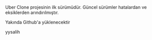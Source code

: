Uber Clone projesinin ilk sürümüdür. Güncel sürümler hatalardan ve eksiklerden arındırılmıştır. 

Yakında Github'a yüklenecektir


yysalih